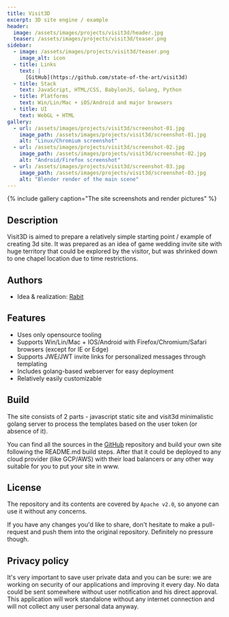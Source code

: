 ```yaml
---
title: Visit3D
excerpt: 3D site engine / example
header:
  image: /assets/images/projects/visit3d/header.jpg
  teaser: /assets/images/projects/visit3d/teaser.png
sidebar:
  - image: /assets/images/projects/visit3d/teaser.png
    image_alt: icon
  - title: Links
    text: |
      [GitHub](https://github.com/state-of-the-art/visit3d)
  - title: Stack
    text: JavaScript, HTML/CSS, BabylonJS, Golang, Python
  - title: Platforms
    text: Win/Lin/Mac + iOS/Android and major browsers
  - title: UI
    text: WebGL + HTML
gallery:
  - url: /assets/images/projects/visit3d/screenshot-01.jpg
    image_path: /assets/images/projects/visit3d/screenshot-01.jpg
    alt: "Linux/Chromium screenshot"
  - url: /assets/images/projects/visit3d/screenshot-02.jpg
    image_path: /assets/images/projects/visit3d/screenshot-02.jpg
    alt: "Android/Firefox screenshot"
  - url: /assets/images/projects/visit3d/screenshot-03.jpg
    image_path: /assets/images/projects/visit3d/screenshot-03.jpg
    alt: "Blender render of the main scene"
---
```


{% include gallery caption="The site screenshots and render pictures" %}

## Description

Visit3D is aimed to prepare a relatively simple starting point / example of creating 3d site. It
was prepared as an idea of game wedding invite site with huge territory that could be explored by
the visitor, but was shrinked down to one chapel location due to time restrictions.

## Authors

* Idea & realization: [Rabit](https://github.com/rabits)

## Features

* Uses only opensource tooling
* Supports Win/Lin/Mac + IOS/Android with Firefox/Chromium/Safari browsers (except for IE or Edge)
* Supports JWE/JWT invite links for personalized messages through templating
* Includes golang-based webserver for easy deployment
* Relatively easily customizable

## Build

The site consists of 2 parts - javascript static site and visit3d minimalistic golang server to
process the templates based on the user token (or absence of it).

You can find all the sources in the [GitHub](https://github.com/state-of-the-art/visit3d/)
repository and build your own site following the README.md build steps. After that it could be
deployed to any cloud provider (like GCP/AWS) with their load balancers or any other way suitable
for you to put your site in www.

## License

The repository and its contents are covered by `Apache v2.0`, so anyone can use it without any concerns.

If you have any changes you'd like to share, don't hesitate to make a pull-request and push them into
the original repository. Definitely no pressure though.

## Privacy policy

It's very important to save user private data and you can be sure: we are working on security
of our applications and improving it every day. No data could be sent somewhere without
user notification and his direct approval. This application will work standalone without
any internet connection and will not collect any user personal data anyway.
